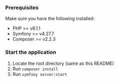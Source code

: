 ### Prerequisites

Make sure you have the following installed:

* PHP >= v8.1.1
* Symfony >= v4.27.7
* Composer >= v2.2.3

### Start the application

1. Locate the root directory (same as this README)
2. Run `composer install`
3. Run `symfony server:start`
